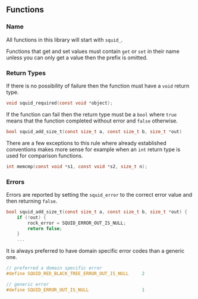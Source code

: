 ## Functions

### Name

All functions in this library will start with ``squid_``. 

Functions that get and set values must contain ``get`` or ``set`` in 
their name unless you can only get a value then the prefix is omitted.

### Return Types

If there is no possibility of failure then the function must have a
``void`` return type.

```c
void squid_required(const void *object);
```

If the function can fail then the return type must be a ``bool`` where 
``true`` means that the function completed without error and ``false`` 
otherwise.

```c
bool squid_add_size_t(const size_t a, const size_t b, size_t *out)
```

There are a few exceptions to this rule where already established 
conventions makes more sense for example when an ``int`` return type is 
used for comparison functions.

```c
int memcmp(const void *s1, const void *s2, size_t n);
```

### Errors

Errors are reported by setting the ``squid_error`` to the correct error 
value and then returning ``false``.

```c
bool squid_add_size_t(const size_t a, const size_t b, size_t *out) {
    if (!out) {
        rock_error = SQUID_ERROR_OUT_IS_NULL;
        return false;
    }
    ...
```

It is always preferred to have domain specific error codes than a generic 
one.

```c
// preferred a domain specific error
#define SQUID_RED_BLACK_TREE_ERROR_OUT_IS_NULL     2

// generic error
#define SQUID_ERROR_OUT_IS_NULL                    1
```

